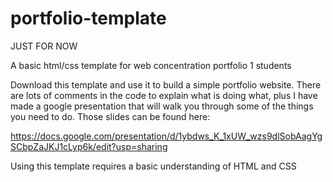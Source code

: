 # portfolio-template
JUST FOR NOW

A basic html/css template for web concentration portfolio 1 students

Download this template and use it to build a simple portfolio website. There are lots of comments in the code to explain what is doing what, plus I have made a google presentation that will walk you through some of the things you need to do. Those slides can be found here:

https://docs.google.com/presentation/d/1ybdws_K_1xUW_wzs9dlSobAagYgSCbpZaJKJ1cLyp6k/edit?usp=sharing

Using this template requires a basic understanding of HTML and CSS
